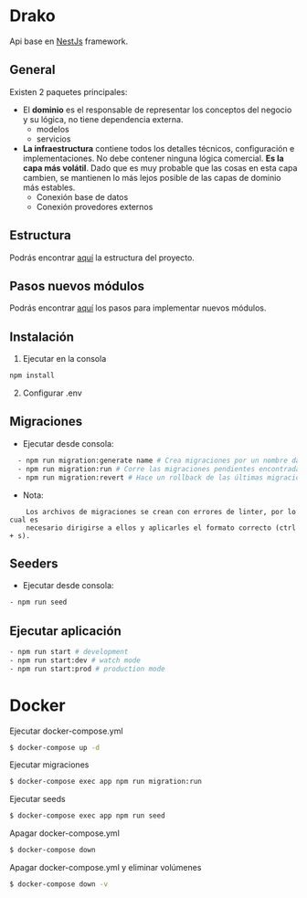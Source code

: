 # Drako

Api base en [NestJs](https://nestjs.com/) framework.

## General

Existen 2 paquetes principales:

- El **dominio** es el responsable de representar los conceptos del negocio y su lógica, no tiene dependencia externa.
  - modelos
  - servicios
- **La infraestructura** contiene todos los detalles técnicos, configuración e implementaciones. No debe contener ninguna lógica comercial. **Es la capa más volátil**. Dado que es muy probable que las cosas en esta capa cambien, se mantienen lo más lejos posible de las capas de dominio más estables.
  - Conexión base de datos
  - Conexión provedores externos

## Estructura

Podrás encontrar [aquí](https://github.com/aptomx/drako/blob/main/folders-structure.md) la estructura del proyecto.

## Pasos nuevos módulos

Podrás encontrar [aquí](https://github.com/aptomx/drako/blob/main/development-steps.md) los pasos para implementar nuevos módulos.

## Instalación

1. Ejecutar en la consola

```bash
npm install
```

2. Configurar .env

## Migraciones

- Ejecutar desde consola:

```bash
  - npm run migration:generate name # Crea migraciones por un nombre dado
  - npm run migration:run # Corre las migraciones pendientes encontradas
  - npm run migration:revert # Hace un rollback de las últimas migraciones ejecutadas
```

- Nota:

```
  	Los archivos de migraciones se crean con errores de linter, por lo cual es
    necesario dirigirse a ellos y aplicarles el formato correcto (ctrl + s).
```

## Seeders

- Ejecutar desde consola:

```bash
- npm run seed
```

## Ejecutar aplicación

```bash
- npm run start # development
- npm run start:dev # watch mode
- npm run start:prod # production mode
```

# Docker

Ejecutar docker-compose.yml

```bash
$ docker-compose up -d
```

Ejecutar migraciones

```bash
$ docker-compose exec app npm run migration:run
```

Ejecutar seeds

```bash
$ docker-compose exec app npm run seed
```

Apagar docker-compose.yml

```bash
$ docker-compose down
```

Apagar docker-compose.yml y eliminar volúmenes

```bash
$ docker-compose down -v
```
